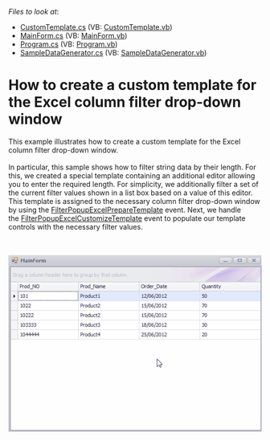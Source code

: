 <!-- default file list -->
*Files to look at*:

* [CustomTemplate.cs](./CS/T591683/CustomTemplate.cs) (VB: [CustomTemplate.vb](./VB/T591683/CustomTemplate.vb))
* [MainForm.cs](./CS/T591683/MainForm.cs) (VB: [MainForm.vb](./VB/T591683/MainForm.vb))
* [Program.cs](./CS/T591683/Program.cs) (VB: [Program.vb](./VB/T591683/Program.vb))
* [SampleDataGenerator.cs](./CS/T591683/SampleDataGenerator.cs) (VB: [SampleDataGenerator.vb](./VB/T591683/SampleDataGenerator.vb))
<!-- default file list end -->
# How to create a custom template for the Excel column filter drop-down window


<p>This example illustrates how to create a custom template for the Excel column filter drop-down window. <br><br>In particular, this sample shows how to filter string data by their length. For this, we created a special template containing an additional editor allowing you to enter the required length. For simplicity, we additionally filter a set of the current filter values shown in a list box based on a value of this editor.  This template is assigned to the necessary column filter drop-down window by using the <a href="https://documentation.devexpress.com/WindowsForms/DevExpress.XtraGrid.Views.Base.ColumnView.FilterPopupExcelPrepareTemplate.event">FilterPopupExcelPrepareTemplate</a> event. Next, we handle the <a href="https://documentation.devexpress.com/WindowsForms/DevExpress.XtraGrid.Views.Base.ColumnView.FilterPopupExcelCustomizeTemplate.event">FilterPopupExcelCustomizeTemplate</a> event to populate our template controls with the necessary filter values.</p>
<br><br><img src="https://raw.githubusercontent.com/DevExpress-Examples/how-to-create-a-custom-template-for-the-excel-column-filter-drop-down-window-t591683/17.2.4+/media/14544b68-0c81-48d0-8c93-4629622d2bc1.png">

<br/>


